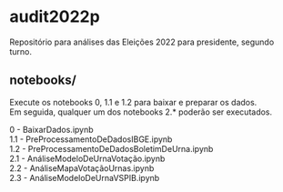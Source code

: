 # audit2022p
Repositório para análises das Eleições 2022 para presidente, segundo turno.

## notebooks/
Execute os notebooks 0, 1.1 e 1.2 para baixar e preparar os dados. <br>
Em seguida, qualquer um dos notebooks 2.* poderão ser executados. <br>

0 - BaixarDados.ipynb <br>
1.1 - PreProcessamentoDeDadosIBGE.ipynb <br> 
1.2 - PreProcessamentoDeDadosBoletimDeUrna.ipynb <br>
2.1 - AnáliseModeloDeUrnaVotação.ipynb <br>
2.2 - AnáliseMapaVotaçãoUrnas.ipynb <br>
2.3 - AnáliseModeloDeUrnaVSPIB.ipynb <br>

